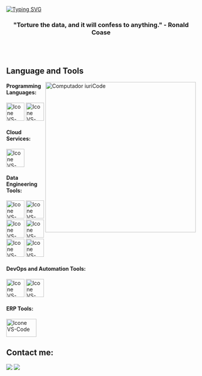 [![Typing SVG](https://readme-typing-svg.herokuapp.com?color=4682B4&size=35&center=true&vCenter=true&width=1000&lines=Welcome+to+my+GitHub+profile!;My+name+is+Divine+Sam;I'm+an+Analytics+Engineer)](https://git.io/typing-svg)

<h3 align="center">"Torture the data, and it will confess to anything." - Ronald Coase</h3>

<br>

<br>

## Language and Tools

<img src="https://raw.githubusercontent.com/MicaelliMedeiros/micaellimedeiros/master/image/computer-illustration.png" min-width="400px" max-width="400px" width="400px" align="right" alt="Computador iuriCode">

#### Programming Languages:
  [<img height="48px" width="48px" alt="Icone VS-Code" src="https://upload.wikimedia.org/wikipedia/commons/c/c3/Python-logo-notext.svg"/>](https://developer.mozilla.org/en-US/docs/Web/HTML)
  [<img height="48px" width="48px" alt="Icone VS-Code" src="https://logowik.com/content/uploads/images/azure-sql-database6354.jpg"/>](https://developer.mozilla.org/en-US/docs/Web/CSS)
  

#### Cloud Services:

  [<img height="48px" width="48px" alt="Icone VS-Code" src="https://pendulum-it.com/wp-content/uploads/2020/05/Google-Cloud-Platform-GCP-logo.png"/>](https://www.aws.com/)
  

#### Data Engineering Tools:
[<img height="48px" width="48px" alt="Icone VS-Code" src="https://logosandtypes.com/wp-content/uploads/2020/07/kafka.svg"/>](https://www.kafka.com/)
[<img height="48px" width="48px" alt="Icone VS-Code" src="https://www.svgrepo.com/show/353380/airflow.svg"/>](https://www.airflow.com/)
[<img height="48px" width="48px" alt="Icone VS-Code" src="https://www.svgrepo.com/show/330270/dbt.svg"/>](https://www.dbt.com/)
[<img height="48px" width="48px" alt="Icone VS-Code" src="https://miro.medium.com/v2/resize:fit:1200/1*BLMkN_JD4e--TAUOqaVf6A.png"/>](https://www.aws.com/)
[<img height="48px" width="48px" alt="Icone VS-Code" src="https://dagster.io/images/brand/logos/dagster-primary-mark.svg"/>](https://dagster.io/)
[<img height="48px" width="48px" alt="Icone VS-Code" src="[https://dagster.io/images/brand/logos/dagster-primary-mark.svg](https://assets.streamlinehq.com/image/private/w_300,h_300,ar_1/f_auto/v1/icons/3/dbt-ytv7trkoaqcnvr5yxcvvk.png/dbt-384wi7nth5d4pvytczw6vn.png?_a=DATAdtAAZAA0)"/>](https://dagster.io/)


#### DevOps and Automation Tools:
[<img height="48px" width="48px" alt="Icone VS-Code" src="https://skillicons.dev/icons?i=github"/>](https://github.com/)
[<img height="48px" width="48px" alt="Icone VS-Code" src="https://www.svgrepo.com/show/349342/docker.svg"/>](https://www.docker.com/)


#### ERP Tools:
[<img height="48px" width="80px" alt="Icone VS-Code" src="https://upload.wikimedia.org/wikipedia/commons/thumb/5/59/SAP_2011_logo.svg/455px-SAP_2011_logo.svg.png?20230905220744"/>](https://www.kafka.com/)

## Contact me:
<div>
<a href = "mailto: divinesam100@mail.com"><img loading="lazy" src="https://img.shields.io/badge/Gmail-D14836?style=for-the-badge&logo=gmail&logoColor=white" target="_blank"></a>
<a href="https://www.linkedin.com/in/divinesam/" target="_blank"><img loading="lazy" src="https://img.shields.io/badge/-LinkedIn-%230077B5?style=for-the-badge&logo=linkedin&logoColor=white" target="_blank"></a>   
</div>



